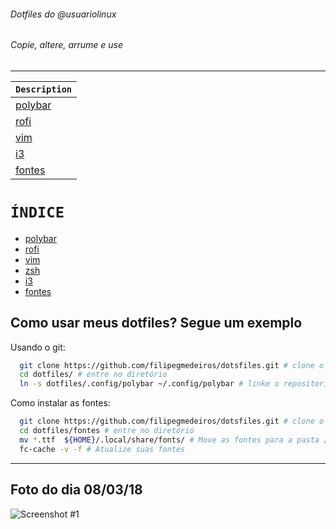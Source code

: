 
######                       Dotfiles do @usuariolinux                   
######                       Copie, altere, arrume e use


---------------------------------------------------------------------------------------------------------------------------------------------------------------------------------------



| `Description`         | 
| --------------------- |
| [polybar](https://github.com/filipegmedeiros/dotsfiles/tree/master/polybar)        |
| [rofi](https://github.com/filipegmedeiros/dotsfiles/tree/master/rofi)                    |
| [vim](https://github.com/filipegmedeiros/dotsfiles/tree/master/vim)          |
| [i3](https://github.com/filipegmedeiros/dotsfiles/tree/master/i3)                |
| [fontes](https://github.com/filipegmedeiros/dotsfiles/tree/master/fontes)           |

 ```ÍNDICE```
 ===========

* [polybar](https://github.com/filipegmedeiros/dotsfiles/tree/master/polybar) 
* [rofi](https://github.com/filipegmedeiros/dotsfiles/tree/master/rofi) 
* [vim](https://github.com/filipegmedeiros/dotsfiles/tree/master/vim) 
* [zsh](https://github.com/filipegmedeiros/dotsfiles/tree/master/zsh) 
* [i3](https://github.com/filipegmedeiros/dotsfiles/tree/master/i3) 
* [fontes](https://github.com/filipegmedeiros/dotsfiles/tree/master/fontes) 

## Como usar meus dotfiles? Segue um exemplo

Usando o git:
  ~~~ sh
    git clone https://github.com/filipegmedeiros/dotsfiles.git # clone o repositório
    cd dotfiles/ # entre no diretório
    ln -s dotfiles/.config/polybar ~/.config/polybar # linke o repositorio
  ~~~
  Como instalar as fontes:
  ~~~ sh
    git clone https://github.com/filipegmedeiros/dotsfiles.git # clone o repositório
    cd dotfiles/fontes # entre no diretório
    mv *.ttf  ${HOME}/.local/share/fonts/ # Move as fontes para a pasta /share/fonts
    fc-cache -v -f # Atualize suas fontes
  ~~~ 
  
  
  
---------------------------------------------------------------------------------------------------------------------------------------------------------------------------------------

## Foto do dia 08/03/18

![Screenshot #1][screenshot1]  

[screenshot1]: https://raw.githubusercontent.com/filipegmedeiros/dotsfiles/master/screenshot.png "Screenshot #1"
